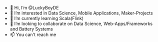 - 👋 Hi, I’m @LuckyBoyDE
- 👀 I’m interested in Data Science, Mobile Applications, Maker-Projects
- 🌱 I’m currently learning Scala(Flink)
- 💞️ I’m looking to collaborate on Data Science, Web-Apps/Frameworks and Battery Systems
- 📫 You can't reach me
